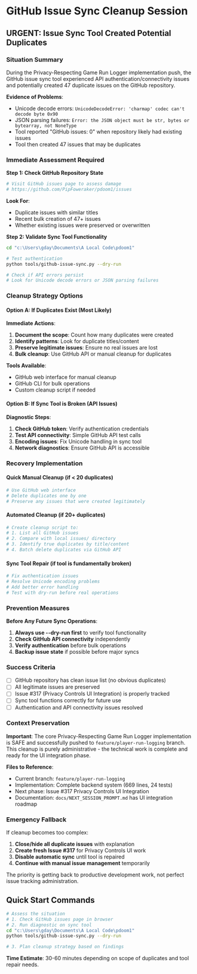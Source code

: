 # GitHub Issue Sync Cleanup Session

## URGENT: Issue Sync Tool Created Potential Duplicates

### Situation Summary
During the Privacy-Respecting Game Run Logger implementation push, the GitHub issue sync tool experienced API authentication/connectivity issues and potentially created 47 duplicate issues on the GitHub repository.

**Evidence of Problems**:
- Unicode decode errors: `UnicodeDecodeError: 'charmap' codec can't decode byte 0x90`
- JSON parsing failures: `Error: the JSON object must be str, bytes or bytearray, not NoneType`
- Tool reported "GitHub issues: 0" when repository likely had existing issues
- Tool then created 47 issues that may be duplicates

### Immediate Assessment Required

**Step 1: Check GitHub Repository State**
```bash
# Visit GitHub issues page to assess damage
# https://github.com/PipFoweraker/pdoom1/issues
```

**Look For**:
- Duplicate issues with similar titles
- Recent bulk creation of 47+ issues
- Whether existing issues were preserved or overwritten

**Step 2: Validate Sync Tool Functionality**
```bash
cd "c:\Users\gday\Documents\A Local Code\pdoom1"

# Test authentication
python tools/github-issue-sync.py --dry-run

# Check if API errors persist
# Look for Unicode decode errors or JSON parsing failures
```

### Cleanup Strategy Options

#### Option A: If Duplicates Exist (Most Likely)
**Immediate Actions**:
1. **Document the scope**: Count how many duplicates were created
2. **Identify patterns**: Look for duplicate titles/content
3. **Preserve legitimate issues**: Ensure no real issues are lost
4. **Bulk cleanup**: Use GitHub API or manual cleanup for duplicates

**Tools Available**:
- GitHub web interface for manual cleanup
- GitHub CLI for bulk operations
- Custom cleanup script if needed

#### Option B: If Sync Tool is Broken (API Issues)
**Diagnostic Steps**:
1. **Check GitHub token**: Verify authentication credentials
2. **Test API connectivity**: Simple GitHub API test calls
3. **Encoding issues**: Fix Unicode handling in sync tool
4. **Network diagnostics**: Ensure GitHub API is accessible

### Recovery Implementation

#### Quick Manual Cleanup (if < 20 duplicates)
```bash
# Use GitHub web interface
# Delete duplicates one by one
# Preserve any issues that were created legitimately
```

#### Automated Cleanup (if 20+ duplicates)
```bash
# Create cleanup script to:
# 1. List all GitHub issues
# 2. Compare with local issues/ directory
# 3. Identify true duplicates by title/content
# 4. Batch delete duplicates via GitHub API
```

#### Sync Tool Repair (if tool is fundamentally broken)
```bash
# Fix authentication issues
# Resolve Unicode encoding problems
# Add better error handling
# Test with dry-run before real operations
```

### Prevention Measures

**Before Any Future Sync Operations**:
1. **Always use --dry-run first** to verify tool functionality
2. **Check GitHub API connectivity** independently
3. **Verify authentication** before bulk operations
4. **Backup issue state** if possible before major syncs

### Success Criteria

- [ ] GitHub repository has clean issue list (no obvious duplicates)
- [ ] All legitimate issues are preserved
- [ ] Issue #317 (Privacy Controls UI Integration) is properly tracked
- [ ] Sync tool functions correctly for future use
- [ ] Authentication and API connectivity issues resolved

### Context Preservation

**Important**: The core Privacy-Respecting Game Run Logger implementation is SAFE and successfully pushed to `feature/player-run-logging` branch. This cleanup is purely administrative - the technical work is complete and ready for the UI integration phase.

**Files to Reference**:
- Current branch: `feature/player-run-logging` 
- Implementation: Complete backend system (669 lines, 24 tests)
- Next phase: Issue #317 Privacy Controls UI Integration
- Documentation: `docs/NEXT_SESSION_PROMPT.md` has UI integration roadmap

### Emergency Fallback

If cleanup becomes too complex:
1. **Close/hide all duplicate issues** with explanation
2. **Create fresh Issue #317** for Privacy Controls UI work
3. **Disable automatic sync** until tool is repaired
4. **Continue with manual issue management** temporarily

The priority is getting back to productive development work, not perfect issue tracking administration.

## Quick Start Commands

```bash
# Assess the situation
# 1. Check GitHub issues page in browser
# 2. Run diagnostic on sync tool
cd "c:\Users\gday\Documents\A Local Code\pdoom1"
python tools/github-issue-sync.py --dry-run

# 3. Plan cleanup strategy based on findings
```

**Time Estimate**: 30-60 minutes depending on scope of duplicates and tool repair needs.
